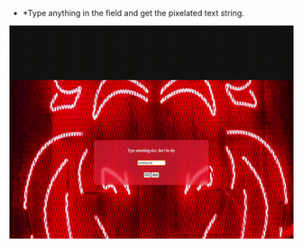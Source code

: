 - \*Type anything in the field and get the pixelated text string.

![Example of pixelated text](/screencast.gif)
